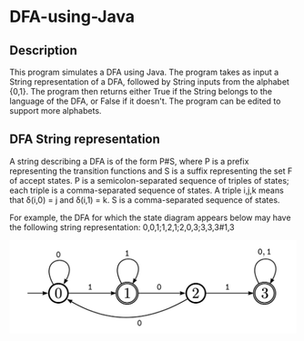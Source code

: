 # DFA-using-Java

## Description

This program simulates a DFA using Java. 
The program takes as input a String representation of a DFA, followed by String inputs from the alphabet {0,1}. The program then returns either True if the String belongs to the language of the DFA, or False if it doesn't. The program can be edited to support more alphabets.

## DFA String representation

A string describing a DFA is of the form P#S, where P is a prefix representing the transition functions and S is a suffix representing the set F of accept states.
P is a semicolon-separated sequence of triples of states; each triple is a comma-separated sequence of states. A triple i,j,k means that δ(i,0) = j and δ(i,1) = k.
S is a comma-separated sequence of states.

For example, the DFA for which the state diagram appears below may have the following string representation:
0,0,1;1,2,1;2,0,3;3,3,3#1,3

![Screen shot](Documentation/Screen-shot.jpg)
